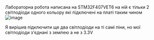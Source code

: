 Лабораторна робота написана на STM32F407VET6 на ній є тільки 2 світлодіоди одного кольору які підключені на платі таким чином
![image](https://github.com/raiten16/C-Embedded-labs/assets/64745859/4f5f417d-9959-4f91-a1f2-0684e59b3d89)


Я вирішив підключити ще два світлодіоди на ті самі піни, но мої світлодіоди з'єднані з землею а не з 3.3V
